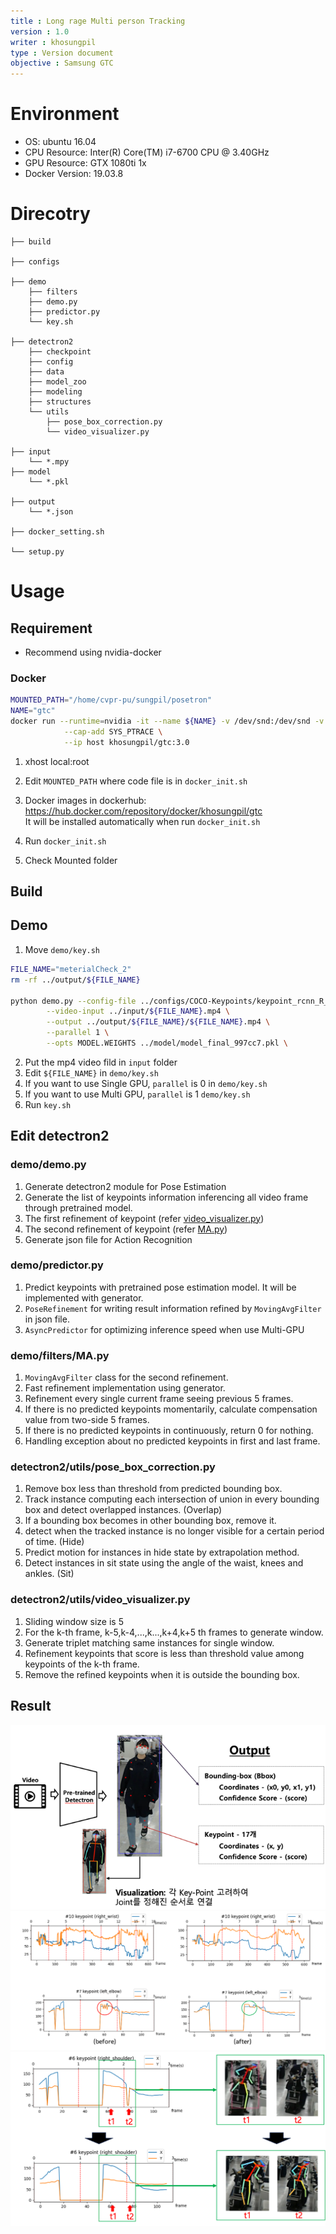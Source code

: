 ```yaml
---
title : Long rage Multi person Tracking
version : 1.0
writer : khosungpil
type : Version document
objective : Samsung GTC
---
```


# Environment #
* OS: ubuntu 16.04
* CPU Resource: Inter(R) Core(TM) i7-6700 CPU @ 3.40GHz
* GPU Resource: GTX 1080ti 1x
* Docker Version: 19.03.8

# Direcotry #
~~~
├── build

├── configs

├── demo
    ├── filters
    ├── demo.py
    ├── predictor.py
    └── key.sh

├── detectron2
    ├── checkpoint
    ├── config
    ├── data
    ├── model_zoo
    ├── modeling
    ├── structures
    └── utils
        ├── pose_box_correction.py
        └── video_visualizer.py

├── input
    └── *.mpy
├── model
    └── *.pkl

├── output
    └── *.json

├── docker_setting.sh

└── setup.py
~~~

# Usage #
## Requirement ##
* Recommend using nvidia-docker
  
### Docker ###
~~~zsh
MOUNTED_PATH="/home/cvpr-pu/sungpil/posetron"
NAME="gtc"
docker run --runtime=nvidia -it --name ${NAME} -v /dev/snd:/dev/snd -v ${MOUNTED_PATH}:/${NAME} -v /tmp/.X11-unix:/tmp/.X11-unix:ro -e DISPLAY=unix$DISPLAY \
            --cap-add SYS_PTRACE \
            --ip host khosungpil/gtc:3.0
~~~
1. xhost local:root
2. Edit `MOUNTED_PATH` where code file is in `docker_init.sh`
3. Docker images in dockerhub: https://hub.docker.com/repository/docker/khosungpil/gtc <br>
It will be installed automatically when run `docker_init.sh`

4. Run `docker_init.sh`
5. Check Mounted folder

## Build ##

## Demo ##
1. Move `demo/key.sh`
~~~zsh
FILE_NAME="meterialCheck_2"
rm -rf ../output/${FILE_NAME}

python demo.py --config-file ../configs/COCO-Keypoints/keypoint_rcnn_R_101_FPN_3x.yaml \
		--video-input ../input/${FILE_NAME}.mp4 \
		--output ../output/${FILE_NAME}/${FILE_NAME}.mp4 \
		--parallel 1 \
		--opts MODEL.WEIGHTS ../model/model_final_997cc7.pkl \
~~~
2. Put the mp4 video fild in `input` folder
3. Edit `${FILE_NAME}` in `demo/key.sh`
4. If you want to use Single GPU, `parallel` is 0 in `demo/key.sh`
5. If you want to use Multi GPU, `parallel` is 1 `demo/key.sh`
6. Run `key.sh`

## Edit detectron2 ##
### demo/demo.py ###
1. Generate detectron2 module for Pose Estimation
2. Generate the list of keypoints information inferencing all video frame through pretrained model.
3. The first refinement of keypoint (refer [video_visualizer.py](#detectron2utilsvideo_visualizerpy))
4. The second refinement of keypoint (refer [MA.py](#detectron2utilsvideo_visualizerpy))
5. Generate json file for Action Recognition

### demo/predictor.py ###
1. Predict keypoints with pretrained pose estimation model. It will be implemented with generator.
2. `PoseRefinement` for writing result information refined by `MovingAvgFilter` in json file.
3. `AsyncPredictor` for optimizing inference speed when use Multi-GPU

### demo/filters/MA.py ###
1. `MovingAvgFilter` class for the second refinement.
2. Fast refinement implementation using generator.
3. Refinement every single current frame seeing previous 5 frames.
4. If there is no predicted keypoints momentarily, calculate compensation value from two-side 5 frames.
5. If there is no predicted keypoints in continuously, return 0 for nothing.
6. Handling exception about no predicted keypoints in first and last frame.

### detectron2/utils/pose_box_correction.py ###
1. Remove box less than threshold from predicted bounding box.
2. Track instance computing each intersection of union in every bounding box and detect overlapped instances. (Overlap)
3. If a bounding box becomes in other bounding box, remove it.
4. detect when the tracked instance is no longer visible for a certain period of time. (Hide)
5. Predict motion for instances in hide state by extrapolation method.
6. Detect instances in sit state using the angle of the waist, knees and ankles. (Sit)

### detectron2/utils/video_visualizer.py ###
1. Sliding window size is 5
2. For the k-th frame, k-5,k-4,...,k...,k+4,k+5 th frames to generate window.
3. Generate triplet matching same instances for single window.
4. Refinement keypoints that score is less than threshold value among keypoints of the k-th frame.
5. Remove the refined keypoints when it is outside the bounding box.

## Result ##
![ex_screenshot](./src/1.png)
![ex_screenshot](./src/2.png)
![ex_screenshot](./src/3.png)



